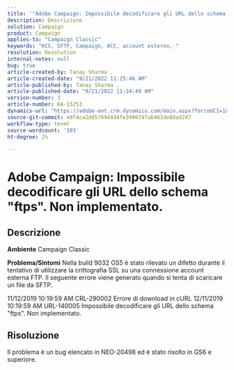 ```yaml
---
title: '"Adobe Campaign: Impossibile decodificare gli URL dello schema "ftps". Non implementato."'
description: Descrizione
solution: Campaign
product: Campaign
applies-to: "Campaign Classic"
keywords: "KCS, SFTP, Campaign, ACC, account esterno, "
resolution: Resolution
internal-notes: null
bug: true
article-created-by: Tanay Sharma .
article-created-date: "9/21/2022 11:25:46 AM"
article-published-by: Tanay Sharma .
article-published-date: "9/21/2022 11:34:49 AM"
version-number: 3
article-number: KA-15253
dynamics-url: "https://adobe-ent.crm.dynamics.com/main.aspx?forceUCI=1&pagetype=entityrecord&etn=knowledgearticle&id=6ac94522-a039-ed11-9db1-002248086735"
source-git-commit: e8f4ca2dd578944d4fe399074fab461de88ad247
workflow-type: tm+mt
source-wordcount: '103'
ht-degree: 2%

---
```


# Adobe Campaign: Impossibile decodificare gli URL dello schema &quot;ftps&quot;. Non implementato.

## Descrizione

<b>Ambiente</b>
Campaign Classic


<b>Problema/Sintomi</b>
Nella build 9032 GS5 è stato rilevato un difetto durante il tentativo di utilizzare la crittografia SSL su una connessione account esterna FTP. Il seguente errore viene generato quando si tenta di scaricare un file da SFTP.

11/12/2019 10:19:59 AM CRL-290002 Errore di download in cURL 12/11/2019 10:19:59 AM URL-140005 Impossibile decodificare gli URL dello schema &quot;ftps&quot;. Non implementato.




## Risoluzione


Il problema è un bug elencato in NEO-20498 ed è stato risolto in GS6 e superiore.
